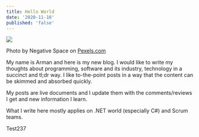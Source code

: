```yaml
---
title: Hello World
date: '2020-11-10'
published: 'false'
---
```


![](https://programmerbyday.files.wordpress.com/2020/11/pexels-photo-169573.jpeg)

Photo by Negative Space on [Pexels](https://www.pexels.com/photo/grayscale-photo-of-computer-laptop-near-white-notebook-and-ceramic-mug-on-table-169573/)[.com](https://www.pexels.com/photo/grayscale-photo-of-computer-laptop-near-white-notebook-and-ceramic-mug-on-table-169573/)

My name is Arman and here is my new blog. I would like to write my thoughts about programming, software and its industry, technology in a succinct and tl;dr way. I like to-the-point posts in a way that the content can be skimmed and absorbed quickly.

My posts are live documents and I update them with the comments/reviews I get and new information I learn.

What I write here mostly applies on .NET world (especially C#) and Scrum teams.

Test237